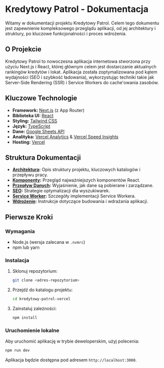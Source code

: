 # Kredytowy Patrol - Dokumentacja

Witamy w dokumentacji projektu Kredytowy Patrol. Celem tego dokumentu jest zapewnienie kompleksowego przeglądu aplikacji, od jej architektury i struktury, po kluczowe funkcjonalności i proces wdrożenia.

## O Projekcie

Kredytowy Patrol to nowoczesna aplikacja internetowa stworzona przy użyciu Next.js i React, której głównym celem jest dostarczanie aktualnych rankingów kredytów i lokat. Aplikacja została zoptymalizowana pod kątem wydajności (SEO i szybkość ładowania), wykorzystując techniki takie jak Server-Side Rendering (SSR) i Service Workers do cache'owania zasobów.

## Kluczowe Technologie

- **Framework:** [Next.js](https://nextjs.org/) (z App Router)
- **Biblioteka UI:** [React](https://react.dev/)
- **Styling:** [Tailwind CSS](https://tailwindcss.com/)
- **Język:** [TypeScript](https://www.typescriptlang.org/)
- **Dane:** [Google Sheets API](https://developers.google.com/sheets/api)
- **Analityka:** [Vercel Analytics](https://vercel.com/analytics) & [Vercel Speed Insights](https://vercel.com/speed-insights)
- **Hosting:** [Vercel](https://vercel.com/)

## Struktura Dokumentacji

- **[Architektura](ARCHITECTURE.md):** Opis struktury projektu, kluczowych katalogów i przepływu pracy.
- **[Komponenty](COMPONENTS.md):** Przegląd najważniejszych komponentów React.
- **[Przepływ Danych](DATA_FLOW.md):** Wyjaśnienie, jak dane są pobierane i zarządzane.
- **[SEO](SEO.md):** Strategie optymalizacji dla wyszukiwarek.
- **[Service Worker](SW.md):** Szczegóły implementacji Service Workera.
- **[Wdrożenie](DEPLOYMENT.md):** Instrukcje dotyczące budowania i wdrażania aplikacji.

## Pierwsze Kroki

### Wymagania

- Node.js (wersja zalecana w `.nvmrc`)
- npm lub yarn

### Instalacja

1. Sklonuj repozytorium:
   ```bash
   git clone <adres-repozytorium>
   ```
2. Przejdź do katalogu projektu:
   ```bash
   cd kredytowy-patrol-vercel
   ```
3. Zainstaluj zależności:
   ```bash
   npm install
   ```

### Uruchomienie lokalne

Aby uruchomić aplikację w trybie deweloperskim, użyj polecenia:

```bash
npm run dev
```

Aplikacja będzie dostępna pod adresem `http://localhost:3000`. 